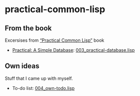 # practical-common-lisp

## From the book

Excersises from [“Practical Common Lisp”](http://www.gigamonkeys.com/book/) book

* [Practical: A Simple Database](http://www.gigamonkeys.com/book/practical-a-simple-database.html): [003_practical-database.lisp](003_practical-database.lisp)

## Own ideas

Stuff that I came up with myself.

* To-do list: [004_own-todo.lisp](004_own-todo.lisp)
